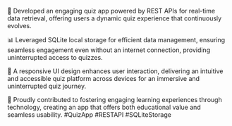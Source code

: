 🧠 Developed an engaging quiz app powered by REST APIs for real-time data retrieval, offering users a dynamic quiz experience that continuously evolves.

📊 Leveraged SQLite local storage for efficient data management, ensuring seamless engagement even without an internet connection, providing uninterrupted access to quizzes.

📱 A responsive UI design enhances user interaction, delivering an intuitive and accessible quiz platform across devices for an immersive and uninterrupted quiz journey.

🚀 Proudly contributed to fostering engaging learning experiences through technology, creating an app that offers both educational value and seamless usability. #QuizApp #RESTAPI #SQLiteStorage
